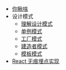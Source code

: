 <!-- docs/_sidebar.md -->

- [你瞅啥](/ '罗国雄个人博客')
- 设计模式
  - [理解设计模式](design/concept.md '理解设计模式')
  - [单例模式](design/singleton.md '单例模式')
  - [工厂模式](design/factory.md '工厂模式')
  - [建造者模式](design/builder.md '建造者模式')
  - [模板模式](design/template.md '模板模式')
- [React 无痕埋点实现](track.md 'React无痕埋点实现')
